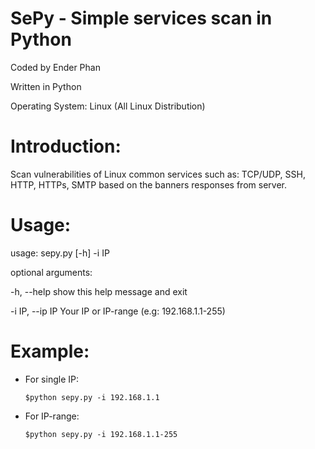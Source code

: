 # SePy - Simple services scan in Python

Coded by Ender Phan

Written in Python 

Operating System: Linux (All Linux Distribution)

# Introduction:

Scan vulnerabilities of Linux common services such as: TCP/UDP, SSH, HTTP, HTTPs, SMTP based on the banners responses from server.

# Usage:

usage: sepy.py [-h] -i IP

optional arguments:

  -h, --help      show this help message and exit
  
  -i IP, --ip IP  Your IP or IP-range (e.g: 192.168.1.1-255)

# Example:

+ For single IP:

    `$python sepy.py -i 192.168.1.1`

+ For IP-range:

    `$python sepy.py -i 192.168.1.1-255`
